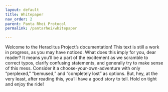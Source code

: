 ```yaml
---
layout: default
title: Whitepaper
nav_order: 2
parent: Panta Rhei Protocol
permalink: /pantarhei/whitepaper

---
```


Welcome to the Heraclitus Project’s documentation! This text is still a work in progress, as you may have noticed. What does this imply for you, dear reader? It means you’ll be a part of the excitement as we scramble to correct typos, clarify confusing statements, and generally try to make sense of this mess. Consider it a choose-your-own-adventure with only “perplexed,” “bemused,” and “completely lost” as options. But, hey, at the very least, after reading this, you’ll have a good story to tell. Hold on tight and enjoy the ride!